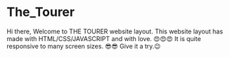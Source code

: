 # The_Tourer
Hi there, Welcome to THE TOURER website layout. This website layout has made with HTML/CSS/JAVASCRIPT and with love. 😍😍😍
It is quite responsive to many screen sizes. 😎😎 Give it a try.😉
